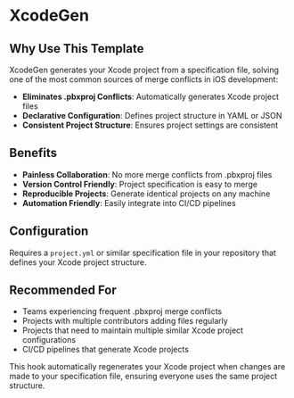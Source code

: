 # XcodeGen

## Why Use This Template

XcodeGen generates your Xcode project from a specification file, solving one of the most common sources of merge conflicts in iOS development:

- **Eliminates .pbxproj Conflicts**: Automatically generates Xcode project files
- **Declarative Configuration**: Defines project structure in YAML or JSON
- **Consistent Project Structure**: Ensures project settings are consistent

## Benefits

- **Painless Collaboration**: No more merge conflicts from .pbxproj files
- **Version Control Friendly**: Project specification is easy to merge
- **Reproducible Projects**: Generate identical projects on any machine
- **Automation Friendly**: Easily integrate into CI/CD pipelines

## Configuration

Requires a `project.yml` or similar specification file in your repository that defines your Xcode project structure.

## Recommended For

- Teams experiencing frequent .pbxproj merge conflicts
- Projects with multiple contributors adding files regularly
- Projects that need to maintain multiple similar Xcode project configurations
- CI/CD pipelines that generate Xcode projects

This hook automatically regenerates your Xcode project when changes are made to your specification file, ensuring everyone uses the same project structure.
